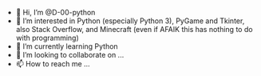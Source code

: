 - 👋 Hi, I’m @D-00-python
- 👀 I’m interested in Python (especially Python 3), PyGame and Tkinter, also Stack Overflow, and Minecraft (even if AFAIK this has nothing to do with programming)
- 🌱 I’m currently learning Python
- 💞️ I’m looking to collaborate on ...
- 📫 How to reach me ...

<!---
D-00-python/D-00-python is a ✨ special ✨ repository because its `README.md` (this file) appears on your GitHub profile.
You can click the Preview link to take a look at your changes.
--->
